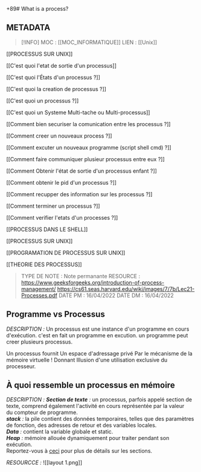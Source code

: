 +89# What is a process?

## METADATA
> [!INFO]
> MOC                    : [[MOC_INFORMATIQUE]]
> LIEN                     : 
 [[Unix]] 

 [[PROCESSUS SUR UNIX]]

 [[C'est quoi l'etat de sortie d'un processus]]

 [[C'est quoi l'États d'un processus ?]]

 [[C'est quoi la creation de processus ?]]

 [[C'est quoi un processus ?]]

 [[C'est quoi un Systeme Multi-tache ou Multi-processus]]

 [[Comment bien securiser la comunication entre les processus ?]]

 [[Comment creer un nouveaux process ?]]

 [[Comment excuter un nouveaux programme (script shell cmd) ?]]

 [[Comment faire communiquer plusieur processus entre eux ?]]

 [[Comment Obtenir l'état de sortie d'un processus enfant ?]]

 [[Comment obtenir le pid d'un processus ?]]

 [[Comment recupper des information sur les processus ?]]

 [[Comment terminer un processus ?]]

 [[Comment verifier l'etats d'un processes ?]]

 [[PROCESSUS DANS LE SHELL]]

 [[PROCESSUS SUR UNIX]]

 [[PROGRAMATION DE PROCESSUS SUR UNIX]]

 [[THEORIE DES PROCESSUS]]
> TYPE DE NOTE   : Note permanante
>  RESOURCE        : https://www.geeksforgeeks.org/introduction-of-process-management/ https://cs61.seas.harvard.edu/wiki/images/7/7b/Lec21-Processes.pdf
> DATE PM             : 16/04/2022
> DATE DM             : 16/04/2022


## Programme vs Processus
*DESCRIPTION :* 
Un processus est une instance d'un programme en cours d'exécution. c'est en fait un programme en excution.
un programme peut creer plusieurs processus.  

Un processus fournit Un espace d'adressage privé Par le mécanisme de la mémoire virtuelle ! Donnant Illusion d'une utilisation exclusive du processeur.

## À quoi ressemble un processus en mémoire 
*DESCRIPTION :* 
_**Section de texte** :_ un processus, parfois appelé section de texte, comprend également l'activité en cours représentée par la valeur du compteur de programme.   
_**stack** :_ la pile contient des données temporaires, telles que des paramètres de fonction, des adresses de retour et des variables locales.   
_**Data** :_ contient la variable globale et static.   
_**Heap** :_ mémoire allouée dynamiquement pour traiter pendant son exécution.   
Reportez-vous à [ceci](https://www.geeksforgeeks.org/memory-layout-of-c-program/) pour plus de détails sur les sections.

*RESOURCCE :*
![[layout 1.png]]